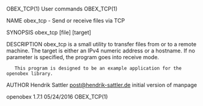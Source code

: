 OBEX_TCP(1)                                                        User commands                                                       OBEX_TCP(1)

NAME
       obex_tcp - Send or receive files via TCP

SYNOPSIS
       obex_tcp [file] [target]

DESCRIPTION
       obex_tcp is a small utility to transfer files from or to a remote machine. The target is either an IPv4 numeric address or a hostname. If
       no parameter is specified, the program goes into receive mode.

       This program is designed to be an example application for the openobex library.

AUTHOR
       Hendrik Sattler <post@hendrik-sattler.de>
           initial version of manpage

openobex 1.7.1                                                      05/24/2016                                                         OBEX_TCP(1)
